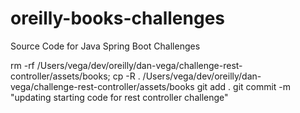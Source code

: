 # oreilly-books-challenges

Source Code for Java Spring Boot Challenges

rm -rf /Users/vega/dev/oreilly/dan-vega/challenge-rest-controller/assets/books;
cp -R . /Users/vega/dev/oreilly/dan-vega/challenge-rest-controller/assets/books
git add .
git commit -m "updating starting code for rest controller challenge"
